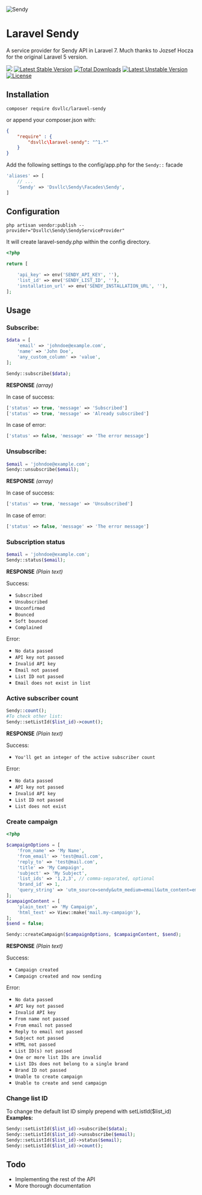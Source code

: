 ![Sendy](https://dscape-llc.com/downloads/laravel-sendy.png)
# Laravel Sendy
A service provider for Sendy API in Laravel 7. Much thanks to Jozsef Hocza for the original Laravel 5 version.

<a href="https://codeclimate.com/github/hocza/sendy-laravel"><img src="https://codeclimate.com/github/hocza/sendy-laravel/badges/gpa.svg" /></a> [![Latest Stable Version](https://poser.pugx.org/hocza/sendy/v/stable)](https://packagist.org/packages/hocza/sendy) [![Total Downloads](https://poser.pugx.org/hocza/sendy/downloads)](https://packagist.org/packages/hocza/sendy) [![Latest Unstable Version](https://poser.pugx.org/hocza/sendy/v/unstable)](https://packagist.org/packages/hocza/sendy) [![License](https://poser.pugx.org/hocza/sendy/license)](https://packagist.org/packages/hocza/sendy)

## Installation
```shell
composer require dsvllc/laravel-sendy
```

or append your composer.json with:

```json
{
    "require" : {
        "dsvllc\laravel-sendy": "^1.*"
    }
}
```
Add the following settings to the config/app.php for the `Sendy::` facade

```php
'aliases' => [
    // ...
    'Sendy' => 'Dsvllc\Sendy\Facades\Sendy',
]
```

## Configuration
```shell
php artisan vendor:publish --provider="Dsvllc\Sendy\SendyServiceProvider"
```

It will create laravel-sendy.php within the config directory.

```php
<?php

return [

    'api_key' => env('SENDY_API_KEY', ''),
    'list_id' => env('SENDY_LIST_ID', ''),
    'installation_url' => env('SENDY_INSTALLATION_URL', ''),
];
```

## Usage
### Subscribe:

```php
$data = [
    'email' => 'johndoe@example.com',
    'name' => 'John Doe',
    'any_custom_column' => 'value',
];

Sendy::subscribe($data);
```

**RESPONSE** *(array)*

In case of success:

```php
['status' => true, 'message' => 'Subscribed']
['status' => true, 'message' => 'Already subscribed']
```
In case of error:

```php
['status' => false, 'message' => 'The error message']
```

### Unsubscribe:

```php
$email = 'johndoe@example.com';
Sendy::unsubscribe($email);
```

**RESPONSE** *(array)*

In case of success:

```php
['status' => true, 'message' => 'Unsubscribed']
```
In case of error:

```php
['status' => false, 'message' => 'The error message']
```

### Subscription status

```php
$email = 'johndoe@example.com';
Sendy::status($email);
```

**RESPONSE** *(Plain text)*

Success: 

- `Subscribed`
- `Unsubscribed`
- `Unconfirmed`
- `Bounced`
- `Soft bounced`
- `Complained`

Error:

- `No data passed`
- `API key not passed`
- `Invalid API key`
- `Email not passed`
- `List ID not passed`
- `Email does not exist in list`

### Active subscriber count

```php
Sendy::count();
#To check other list:
Sendy::setListId($list_id)->count();
```

**RESPONSE** *(Plain text)*

Success: 

- `You'll get an integer of the active subscriber count`

Error: 

- `No data passed`
- `API key not passed`
- `Invalid API key`
- `List ID not passed`
- `List does not exist`


### Create campaign

```php
<?php

$campaignOptions = [
    'from_name' => 'My Name',
    'from_email' => 'test@mail.com',
    'reply_to' => 'test@mail.com',
    'title' => 'My Campaign',
    'subject' => 'My Subject',
    'list_ids' => '1,2,3', // comma-separated, optional
    'brand_id' => 1,
    'query_string' => 'utm_source=sendy&utm_medium=email&utm_content=email%20newsletter&utm_campaign=email%20newsletter',
];
$campaignContent = [
    'plain_text' => 'My Campaign',
    'html_text' => View::make('mail.my-campaign'),
];
$send = false;

Sendy::createCampaign($campaignOptions, $campaignContent, $send);
```

**RESPONSE** *(Plain text)*

Success: 

- `Campaign created`
- `Campaign created and now sending`

Error: 

- `No data passed`
- `API key not passed`
- `Invalid API key`
- `From name not passed`
- `From email not passed`
- `Reply to email not passed`
- `Subject not passed`
- `HTML not passed`
- `List ID(s) not passed`
- `One or more list IDs are invalid`
- `List IDs does not belong to a single brand`
- `Brand ID not passed`
- `Unable to create campaign`
- `Unable to create and send campaign`

### Change list ID

To change the default list ID simply prepend with setListId($list_id)  
**Examples:**  

```php
Sendy::setListId($list_id)->subscribe($data);
Sendy::setListId($list_id)->unsubscribe($email);
Sendy::setListId($list_id)->status($email);
Sendy::setListId($list_id)->count();
```

## Todo

* Implementing the rest of the API
* More thorough documentation
